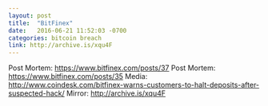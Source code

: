 ```yaml
---
layout: post
title:  "BitFinex"
date:   2016-06-21 11:52:03 -0700
categories: bitcoin breach
link: http://archive.is/xqu4F
---
```


Post Mortem: https://www.bitfinex.com/posts/37
Post Mortem: https://www.bitfinex.com/posts/35
Media: http://www.coindesk.com/bitfinex-warns-customers-to-halt-deposits-after-suspected-hack/
Mirror: http://archive.is/xqu4F
